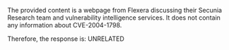 The provided content is a webpage from Flexera discussing their Secunia Research team and vulnerability intelligence services. It does not contain any information about CVE-2004-1798.

Therefore, the response is: UNRELATED